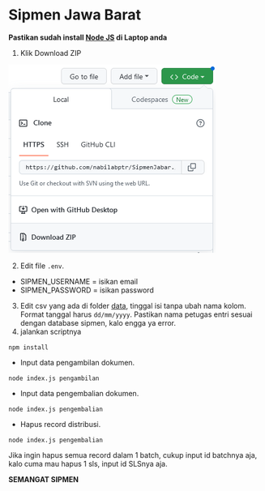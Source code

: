 # Sipmen Jawa Barat

**Pastikan sudah install [Node JS](https://nodejs.org/en/download/) di Laptop anda**

1. Klik Download ZIP 
<img src="downloadZIP_Screenshot.png" alt="Alt text" title="">

2. Edit file `.env`.
  - SIPMEN_USERNAME = isikan email
  - SIPMEN_PASSWORD = isikan password
3. Edit csv yang ada di folder [data](https://github.com/nabilabptr/SipmenJabar/tree/main/data), tinggal isi tanpa ubah nama kolom. Format tanggal harus `dd/mm/yyyy`. Pastikan nama petugas entri sesuai dengan database sipmen, kalo engga ya error.
4. jalankan scriptnya
	
```
npm install
```
	
   - Input data pengambilan dokumen.

```
node index.js pengambilan
```

   - Input data pengembalian dokumen.

```
node index.js pengembalian
```

   - Hapus record distribusi. 

```
node index.js pengembalian
```

   Jika ingin hapus semua record dalam 1 batch, cukup input id batchnya aja, kalo cuma mau hapus 1 sls, input id SLSnya aja.

**SEMANGAT SIPMEN**

